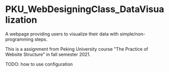 # PKU_WebDesigningClass_DataVisualization

A webpage providing users to visualize their data with simple/non-programming steps.

This is a assignment from Peking University course "The Practice of Website Structure" in fall semester 2021.


TODO:
how to use
configuration
